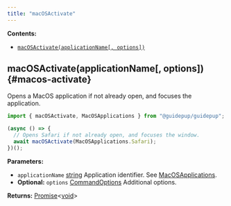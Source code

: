 ```yaml
---
title: "macOSActivate"
---
```


**Contents:**

- [`macOSActivate(applicationName[, options])`](./class-macos-activate#macos-activate)

## macOSActivate(applicationName[, options]) {#macos-activate}

Opens a MacOS application if not already open, and focuses the application.

```ts
import { macOSActivate, MacOSApplications } from "@guidepup/guidepup";

(async () => {
  // Opens Safari if not already open, and focuses the window.
  await macOSActivate(MacOSApplications.Safari);
})();
```

**Parameters:**

- `applicationName` [string] Application identifier. See [MacOSApplications].
- **Optional:** `options` [CommandOptions] Additional options.

**Returns:** [Promise]&#60;[void]&#62;

[commandoptions]: ./class-command-options "CommandOptions"
[macosapplications]: ./class-macos-applications "MacOSApplications"
[promise]: https://developer.mozilla.org/en-US/docs/Web/JavaScript/Reference/Global_Objects/Promise "Promise"
[string]: https://developer.mozilla.org/en-US/docs/Web/JavaScript/Reference/Global_Objects/String "string"
[void]: https://developer.mozilla.org/en-US/docs/Web/JavaScript/Reference/Global_Objects/undefined "void"
